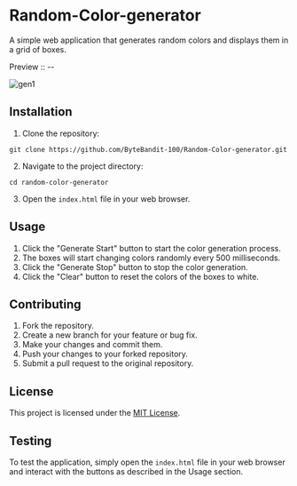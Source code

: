 # Random-Color-generator
A simple web application that generates random colors and displays them in a grid of boxes.

Preview :: --


![gen1](https://github.com/user-attachments/assets/ec62e776-94ef-4db9-bc03-c5441c8b7106)

## Installation

1. Clone the repository:
```
git clone https://github.com/ByteBandit-100/Random-Color-generator.git
```
2. Navigate to the project directory:
```
cd random-color-generator
```
3. Open the `index.html` file in your web browser.

## Usage

1. Click the "Generate Start" button to start the color generation process.
2. The boxes will start changing colors randomly every 500 milliseconds.
3. Click the "Generate Stop" button to stop the color generation.
4. Click the "Clear" button to reset the colors of the boxes to white.

## Contributing

1. Fork the repository.
2. Create a new branch for your feature or bug fix.
3. Make your changes and commit them.
4. Push your changes to your forked repository.
5. Submit a pull request to the original repository.

## License

This project is licensed under the [MIT License](LICENSE).

## Testing

To test the application, simply open the `index.html` file in your web browser and interact with the buttons as described in the Usage section.
